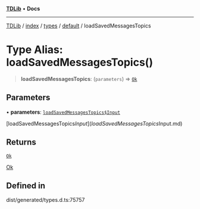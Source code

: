 [**TDLib**](../../../../../../README.md) • **Docs**

***

[TDLib](../../../../../../modules.md) / [index](../../../../../README.md) / [types](../../../README.md) / [default](../README.md) / loadSavedMessagesTopics

# Type Alias: loadSavedMessagesTopics()

> **loadSavedMessagesTopics**: (`parameters`) => [`Ok`](Ok.md)

## Parameters

• **parameters**: [`loadSavedMessagesTopics$Input`](loadSavedMessagesTopics$Input.md)

[loadSavedMessagesTopics$Input](loadSavedMessagesTopics$Input.md)

## Returns

[`Ok`](Ok.md)

[Ok](Ok.md)

## Defined in

dist/generated/types.d.ts:75757

